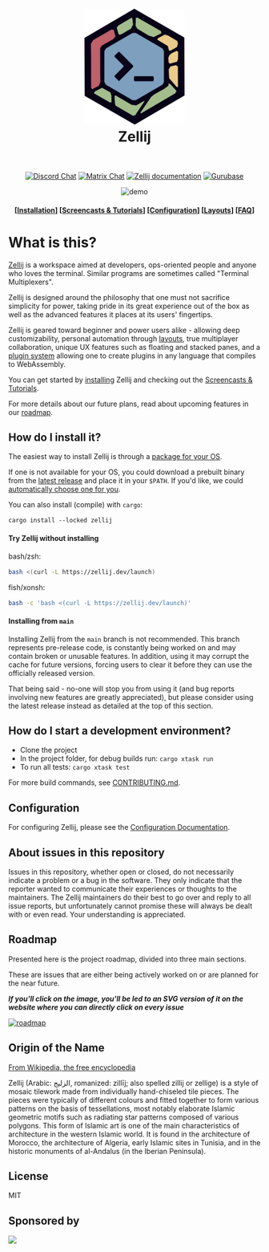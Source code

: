 <h1 align="center">
  <br>
  <img src="https://raw.githubusercontent.com/zellij-org/zellij/main/assets/logo.png" alt="logo" width="200">
  <br>
  Zellij
  <br>
  <br>
</h1>

<p align="center">
  <a href="https://discord.gg/CrUAFH3"><img alt="Discord Chat" src="https://img.shields.io/discord/771367133715628073?color=5865F2&label=discord&style=flat-square"></a>
  <a href="https://matrix.to/#/#zellij_general:matrix.org"><img alt="Matrix Chat" src="https://img.shields.io/matrix/zellij_general:matrix.org?color=1d7e64&label=matrix%20chat&style=flat-square&logo=matrix"></a>
  <a href="https://zellij.dev/documentation/"><img alt="Zellij documentation" src="https://img.shields.io/badge/zellij-documentation-fc0060?style=flat-square"></a>
  <a href="https://gurubase.io/g/zellij"><img alt="Gurubase" src="https://img.shields.io/badge/Gurubase-Ask%20Zellij%20Guru-006BFF?style=flat-square"></a>
</p>

<p align="center">
  <img src="https://raw.githubusercontent.com/zellij-org/zellij/main/assets/demo.gif" alt="demo">
</p>

<h4 align="center">
  [<a href="https://zellij.dev/documentation/installation">Installation</a>]
  [<a href="https://zellij.dev/screencasts/">Screencasts & Tutorials</a>]
  [<a href="https://zellij.dev/documentation/configuration">Configuration</a>]
  [<a href="https://zellij.dev/documentation/layouts">Layouts</a>]
  [<a href="https://zellij.dev/documentation/faq">FAQ</a>]
</h4>

# What is this?

[Zellij](#origin-of-the-name) is a workspace aimed at developers, ops-oriented people and anyone who loves the terminal. Similar programs are sometimes called "Terminal Multiplexers".

Zellij is designed around the philosophy that one must not sacrifice simplicity for power, taking pride in its great experience out of the box as well as the advanced features it places at its users' fingertips.

Zellij is geared toward beginner and power users alike - allowing deep customizability, personal automation through [layouts](https://zellij.dev/documentation/layouts.html), true multiplayer collaboration, unique UX features such as floating and stacked panes, and a [plugin system](https://zellij.dev/documentation/plugins.html) allowing one to create plugins in any language that compiles to WebAssembly.

You can get started by [installing](https://zellij.dev/documentation/installation.html) Zellij and checking out the [Screencasts & Tutorials](https://zellij.dev/screencasts/).

For more details about our future plans, read about upcoming features in our [roadmap](#roadmap).

## How do I install it?

The easiest way to install Zellij is through a [package for your OS](./docs/THIRD_PARTY_INSTALL.md).

If one is not available for your OS, you could download a prebuilt binary from the [latest release](https://github.com/zellij-org/zellij/releases/latest) and place it in your `$PATH`. If you'd like, we could [automatically choose one for you](#try-zellij-without-installing).

You can also install (compile) with `cargo`:

```
cargo install --locked zellij
```

#### Try Zellij without installing

bash/zsh:
```bash
bash <(curl -L https://zellij.dev/launch)
```
fish/xonsh:
```bash
bash -c 'bash <(curl -L https://zellij.dev/launch)'
```

#### Installing from `main`
Installing Zellij from the `main` branch is not recommended. This branch represents pre-release code, is constantly being worked on and may contain broken or unusable features. In addition, using it may corrupt the cache for future versions, forcing users to clear it before they can use the officially released version.

That being said - no-one will stop you from using it (and bug reports involving new features are greatly appreciated), but please consider using the latest release instead as detailed at the top of this section.

## How do I start a development environment?

* Clone the project
* In the project folder, for debug builds run: `cargo xtask run`
* To run all tests: `cargo xtask test`

For more build commands, see [CONTRIBUTING.md](CONTRIBUTING.md).

## Configuration
For configuring Zellij, please see the [Configuration Documentation](https://zellij.dev/documentation/configuration.html).

## About issues in this repository
Issues in this repository, whether open or closed, do not necessarily indicate a problem or a bug in the software. They only indicate that the reporter wanted to communicate their experiences or thoughts to the maintainers. The Zellij maintainers do their best to go over and reply to all issue reports, but unfortunately cannot promise these will always be dealt with or even read. Your understanding is appreciated.

## Roadmap
Presented here is the project roadmap, divided into three main sections.

These are issues that are either being actively worked on or are planned for the near future.

***If you'll click on the image, you'll be led to an SVG version of it on the website where you can directly click on every issue***

[![roadmap](https://github.com/zellij-org/zellij/assets/795598/9c5b573b-20f5-41c6-908b-6b21c5fd456e)](https://zellij.dev/roadmap)

## Origin of the Name
[From Wikipedia, the free encyclopedia](https://en.wikipedia.org/wiki/Zellij)

Zellij (Arabic: الزليج, romanized: zillīj; also spelled zillij or zellige) is a style of mosaic tilework made from individually hand-chiseled tile pieces. The pieces were typically of different colours and fitted together to form various patterns on the basis of tessellations, most notably elaborate Islamic geometric motifs such as radiating star patterns composed of various polygons. This form of Islamic art is one of the main characteristics of architecture in the western Islamic world. It is found in the architecture of Morocco, the architecture of Algeria, early Islamic sites in Tunisia, and in the historic monuments of al-Andalus (in the Iberian Peninsula).

## License

MIT

## Sponsored by
<a href="https://terminaltrove.com/"><img src="https://avatars.githubusercontent.com/u/121595180?s=200&v=4" width="80px"></a>
